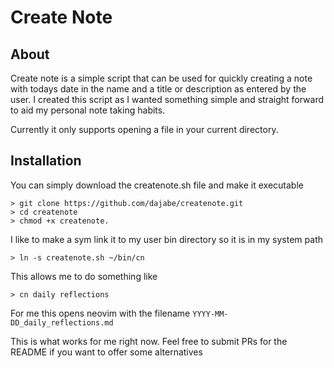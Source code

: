 # Create Note

## About

Create note is a simple script that can be used for quickly creating a note with todays date in the name and a title or description as entered by the user. I created this script as I wanted something simple and straight forward to aid my personal note taking habits.

Currently it only supports opening a file in your current directory.


## Installation

You can simply download the createnote.sh file and make it executable

```
> git clone https://github.com/dajabe/createnote.git
> cd createnote
> chmod +x createnote.
```

I like to make a sym link it to my user bin directory so it is in my system path

```
> ln -s createnote.sh ~/bin/cn
```

This allows me to do something like

```
> cn daily reflections
```

For me this opens neovim with the filename `YYYY-MM-DD_daily_reflections.md`


This is what works for me right now. Feel free to submit PRs for the README if you want to offer some alternatives
